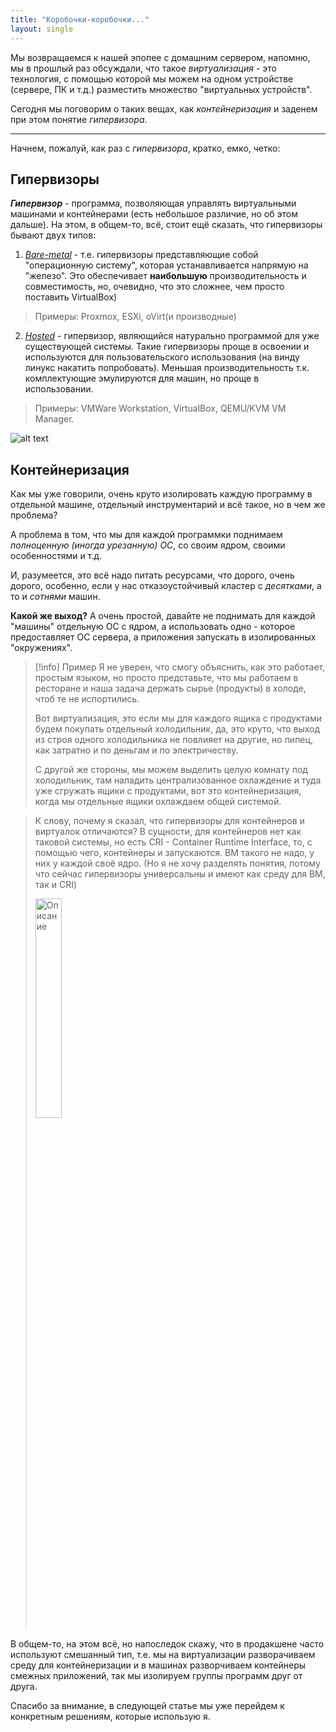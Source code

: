 ```yaml
---
title: "Коробочки-коробочки..."
layout: single
---
```

Мы возвращаемся к нашей эпопее с домашним сервером, напомню, мы в прошлый раз обсуждали, что такое *виртуализация* - это технология, с помощью которой мы можем на одном устройстве (сервере, ПК и т.д.) разместить множество "виртуальных устройств".

Сегодня мы поговорим о таких вещах, как *контейнеризация* и заденем при этом понятие *гипервизора*.

---

Начнем, пожалуй, как раз с *гипервизора*, кратко, емко, четко:
## Гипервизоры

***Гипервизор*** - программа, позволяющая управлять виртуальными машинами и контейнерами (есть небольшое различие, но об этом дальше). На этом, в общем-то, всё, стоит ещё сказать, что гипервизоры бывают двух типов:

1) <u>*Bare-metal*</u> - т.е. гипервизоры представляющие собой "операционную систему", которая устанавливается напрямую на "железо". Это обеспечивает **наибольшую** производительность и совместимость, но, очевидно, что это сложнее, чем просто поставить VirtualBox)
> Примеры: Proxmox, ESXi, oVirt(и производные)

2) *<u>Hosted</u>* - гипервизор, являющийся натурально программой для уже существующей системы. Такие гипервизоры проще в освоении и используются для пользовательского использования (на винду линукс накатить попробовать).
Меньшая производительность т.к. комплектующие эмулируются для машин, но проще в использовании.
> Примеры: VMWare Workstation, VirtualBox, QEMU/KVM VM Manager.


![alt text](../assets/cache/hs2/hypervisiors1.png)

## Контейнеризация

Как мы уже говорили, очень круто изолировать каждую программу в отдельной машине, отдельный инструментарий и всё такое, но в чем же проблема?

А проблема в том, что мы для каждой программки поднимаем *полноценную (иногда урезанную) ОС*, со своим ядром, своими особенностями и т.д.

И, разумеется, это всё надо питать ресурсами, что дорого, очень дорого, особенно, если у нас отказоустойчивый кластер с *десятками*, а то и *сотнями* машин.

**Какой же выход?** А очень простой, давайте не поднимать для каждой "машины" отдельную ОС с ядром, а использовать одно - которое предоставляет ОС сервера, а приложения запускать в изолированных "окружениях".


> [!info] Пример
> Я не уверен, что смогу объяснить, как это работает, простым языком, но просто представьте, что мы работаем в ресторане и наша задача держать сырье (продукты) в холоде, чтоб те не испортились.
>
> Вот виртуализация, это если мы для каждого ящика с продуктами будем покупать отдельный холодильник, да, это круто, что выход из строя одного холодильника не повлияет на другие, но пипец, как затратно и по деньгам и по электричеству.
>
> С другой же стороны, мы можем выделить целую комнату под холодильник, там наладить централизованное охлаждение и туда уже сгружать ящики с продуктами, вот это контейнеризация, когда мы отдельные ящики охлаждаем общей системой.


> К слову, почему я сказал, что гипервизоры для контейнеров и виртуалок отличаются? В сущности, для контейнеров нет как таковой системы, но есть CRI - Container Runtime Interface, то, с помощью чего, контейнеры и запускаются.
> ВМ такого не надо, у них у каждой своё ядро. (Но я не хочу разделять понятия, потому что сейчас гипервизоры универсальны и имеют как среду для ВМ, так и CRI)
>
> <img src="../assets/cache/hs2/serv_container1.png" alt="Описание" width="30%">

В общем-то, на этом всё, но напоследок скажу, что в продакшене часто используют смешанный тип, т.е. мы на виртуализации разворачиваем среду для контейнеризации и в машинах разворчиваем контейнеры смежных приложений, так мы изолируем группы программ друг от друга.

Спасибо за внимание, в следующей статье мы уже перейдем к конкретным решениям, которые использую я.

